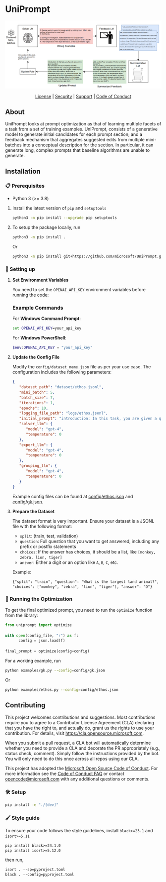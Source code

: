 # UniPrompt

<div align="center">

![UniPrompt: Generating Multiple Facets of a Task in the Prompt](assets/banner.png)

[License](https://github.com/microsoft/UniPrompt/blob/main/LICENSE) |
[Security](https://github.com/microsoft/UniPrompt/blob/main/SECURITY.md) |
[Support](https://github.com/microsoft/UniPrompt/blob/main/SUPPORT.md) |
[Code of Conduct](https://github.com/microsoft/UniPrompt/blob/main/CODE_OF_CONDUCT.md)

</div>

## About
UniPrompt looks at prompt optimization as that of learning multiple facets of a task from a set of training examples. UniPrompt, consists of a generative model to generate initial candidates for each prompt section; and a feedback mechanism that aggregates suggested edits from multiple mini-batches into a conceptual description for the section. In particular, it can generate long, complex prompts that baseline algorithms are unable to generate.

## Installation

### 📋 Prerequisites

- Python 3 (>= 3.8)

1. Install the latest version of `pip` and `setuptools`

    ```bash
    python3 -m pip install --upgrade pip setuptools
    ```

1. To setup the package locally, run

    ```bash
    python3 -m pip install .
    ```

    Or

    ```bash
    python3 -m pip install git+https://github.com/microsoft/UniPrompt.git
    ```

### 🔧 Setting up

1. **Set Environment Variables**

   You need to set the `OPENAI_API_KEY` environment variables before running the code:
   
   ### Example Commands

   For **Windows Command Prompt**:
   ```cmd
   set OPENAI_API_KEY=your_api_key
   ```

   For **Windows PowerShell**:
   ```powershell
   $env:OPENAI_API_KEY = "your_api_key"
   ```

1. **Update the Config File**

   Modify the `config/dataset_name.json` file as per your use case. The configuration includes the following parameters:
   ```json
   {
      "dataset_path": "dataset/ethos.jsonl",
      "mini_batch": 5,
      "batch_size": 7,
      "iterations": 1,
      "epochs": 10,
      "logging_file_path": "logs/ethos.jsonl",
      "initial_prompt": "introduction: In this task, you are given a question. You have to solve the question.",
      "solver_llm": {
         "model": "gpt-4",
         "temperature": 0
      },
      "expert_llm": {
         "model": "gpt-4",
         "temperature": 0
      },
      "grouping_llm": {
         "model": "gpt-4",
         "temperature": 0
      }
   }
   ```
   Example config files can be found at [config/ethos.json](config/ethos.json) and [config/gk.json](config/gk.json).

1. **Prepare the Dataset**

   The dataset format is very important. Ensure your dataset is a JSONL file with the following format:
   - `split`: (train, test, validation)
   - `question`: Full question that you want to get answered, including any prefix or postfix statements
   - `choices`: If the answer has choices, it should be a list, like `[monkey, zebra, lion, tiger]`
   - `answer`: Either a digit or an option like `A`, `B`, `C`, etc.

   Example:
   ```jsonl
   {"split": "train", "question": "What is the largest land animal?", "choices": ["monkey", "zebra", "lion", "tiger"], "answer": "D"}
   ```

### 🚀 Running the Optimization

To get the final optimized prompt, you need to run the `optimize` function from the library:

```python
from uniprompt import optimize

with open(config_file, "r") as f:
      config = json.load(f)

final_prompt = optimize(config=config)
```

For a working example, run
```bash
python examples/gk.py --config=config/gk.json
```
Or
```bash
python examples/ethos.py --config=config/ethos.json
```

## Contributing

This project welcomes contributions and suggestions.  Most contributions require you to agree to a
Contributor License Agreement (CLA) declaring that you have the right to, and actually do, grant us
the rights to use your contribution. For details, visit https://cla.opensource.microsoft.com.

When you submit a pull request, a CLA bot will automatically determine whether you need to provide
a CLA and decorate the PR appropriately (e.g., status check, comment). Simply follow the instructions
provided by the bot. You will only need to do this once across all repos using our CLA.

This project has adopted the [Microsoft Open Source Code of Conduct](https://opensource.microsoft.com/codeofconduct/).
For more information see the [Code of Conduct FAQ](https://opensource.microsoft.com/codeofconduct/faq/) or
contact [opencode@microsoft.com](mailto:opencode@microsoft.com) with any additional questions or comments.

### 🛠️ Setup

```bash
pip install -e "./[dev]"
```

### 🖌️ Style guide

To ensure your code follows the style guidelines, install `black>=23.1` and `isort>=5.11`

```shell
pip install black>=24.1.0
pip install isort>=5.12.0
```

then run,

```shell
isort . --sp=pyproject.toml
black . --config=pyproject.toml
```
